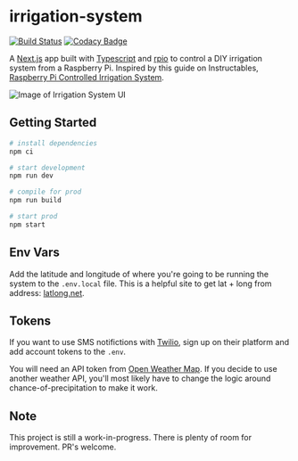 # irrigation-system

[![Build Status](https://travis-ci.com/drewalth/irrigation-system.svg?branch=main)](https://travis-ci.com/drewalth/irrigation-system) [![Codacy Badge](https://app.codacy.com/project/badge/Grade/7c069ab53e41404798e0ead12ca9d1d9)](https://www.codacy.com/gh/drewalth/irrigation-system/dashboard?utm_source=github.com&amp;utm_medium=referral&amp;utm_content=drewalth/irrigation-system&amp;utm_campaign=Badge_Grade)

A [Next.js](https://nextjs.org/) app built with [Typescript](https://www.typescriptlang.org/) and [rpio](https://www.npmjs.com/package/rpio) to control a DIY irrigation system from a Raspberry Pi. Inspired by this guide on Instructables, [Raspberry Pi Controlled Irrigation System](https://www.instructables.com/Raspberry-Pi-Controlled-Irrigation-System/).

![Image of Irrigation System UI](https://www.drewalth.com/static/irrigation-04-acd9fe22dc775a1a48842b37b54ba552.png)

## Getting Started
 
```bash
# install dependencies
npm ci

# start development
npm run dev

# compile for prod
npm run build

# start prod 
npm start 
```

## Env Vars

Add the latitude and longitude of where you're going to be running the system to the `.env.local` file. This is a helpful site to get lat + long from address: [latlong.net](https://www.latlong.net/convert-address-to-lat-long.html).

## Tokens

If you want to use SMS notifictions with [Twilio](https://www.twilio.com/), sign up on their platform and add account tokens to the `.env`.

You will need an API token from [Open Weather Map](https://openweathermap.org/api). If you decide to use another weather API, you'll most likely have to change the logic around chance-of-precipitation to make it work.

## Note

This project is still a work-in-progress. There is plenty of room for improvement. PR's welcome.
